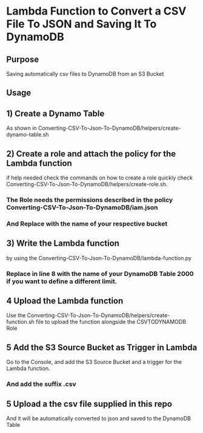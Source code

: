 # Lambda Function to Convert a CSV File To JSON and Saving It To DynamoDB

## Purpose

Saving automatically csv files to DynamoDB from an S3 Bucket

## Usage

## 1) Create a Dynamo Table
As shown in Converting-CSV-To-Json-To-DynamoDB/helpers/create-dynamo-table.sh
## 2) Create a role and attach the policy for the Lambda function 
if help needed check the commands on how to create a role quickly 
check Converting-CSV-To-Json-To-DynamoDB/helpers/create-role.sh.
### The Role needs the permissions described in the policy Converting-CSV-To-Json-To-DynamoDB/iam.json
### And Replace <YOUR-BUCKET> with the name of your respective bucket
## 3) Write the Lambda function
by using the Converting-CSV-To-Json-To-DynamoDB/lambda-function.py 
### Replace in line 8 <TABLENAME> with the name of your DynamoDB Table 2000 if you want to define a different limit.

## 4 Upload the Lambda function 
Use the Converting-CSV-To-Json-To-DynamoDB/helpers/create-function.sh file to upload the function
alongside the CSVTODYNAMODB Role 

## 5 Add the S3 Source Bucket as Trigger in Lambda
Go to the Console, and add the S3 Source Bucket and a trigger for the Lambda function.
### And add the suffix .csv

## 5 Upload a the csv file supplied in this repo

And it will be automatically converted to json and saved to the DynamoDB Table 
